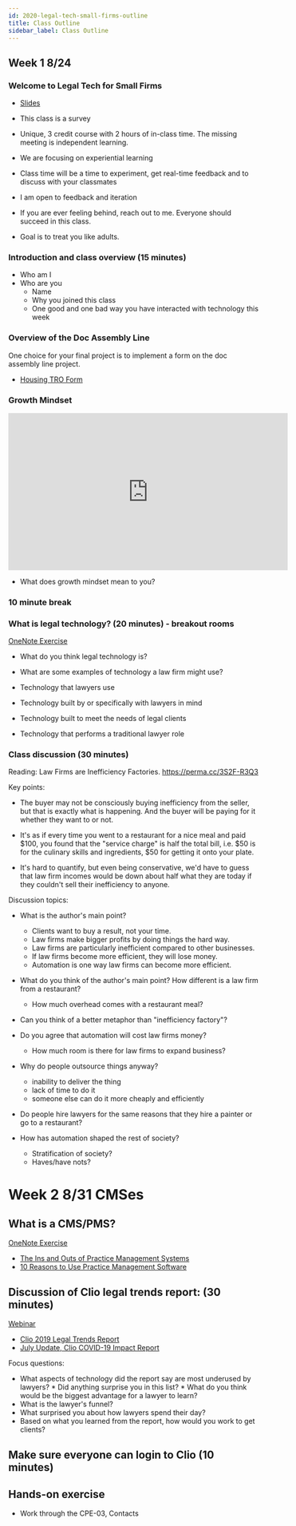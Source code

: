 ```yaml
---
id: 2020-legal-tech-small-firms-outline
title: Class Outline
sidebar_label: Class Outline
---
```


## Week 1 8/24

### Welcome to Legal Tech for Small Firms

* [Slides](https://docs.google.com/presentation/d/1yJtpnIpp5_EaGclV9kgWBpXTAp8orygD-o5ScqxwGOA/edit?usp=sharing)

* This class is a survey

* Unique, 3 credit course with 2 hours of in-class time. The missing meeting is independent learning.

* We are focusing on experiential learning
* Class time will be a time to experiment, get real-time feedback and to discuss with your classmates
* I am open to feedback and iteration

* If you are ever feeling behind, reach out to me. Everyone should succeed in this class.
* Goal is to treat you like adults.


### Introduction and class overview (15 minutes)

* Who am I
* Who are you
    * Name
    * Why you joined this class
    * One good and one bad way you have interacted with technology this week

### Overview of the Doc Assembly Line

One choice for your final project is to implement a form on the
doc assembly line project.

* [Housing TRO Form](https://apps-test.suffolklitlab.org/start/housing_tro)

### Growth Mindset

<iframe width="560" height="315" src="https://www.youtube.com/embed/M1CHPnZfFmU" frameborder="0" allow="accelerometer; autoplay; encrypted-media; gyroscope; picture-in-picture" allowfullscreen></iframe>

* What does growth mindset mean to you?

### 10 minute break

### What is legal technology? (20 minutes) - breakout rooms

[OneNote Exercise](https://sumail-my.sharepoint.com/:o:/g/personal/qsteenhuis_adm_suffolk_edu/Eh87_fq9XfpItNZonOuSA7gBv-7xNlePabE_CihbzmcCuw?e=GNAtgS)

* What do you think legal technology is?
* What are some examples of technology a law firm might use?

* Technology that lawyers use
* Technology built by or specifically with lawyers in mind
* Technology built to meet the needs of legal clients
* Technology that performs a traditional lawyer role

### Class discussion (30 minutes)

Reading: Law Firms are Inefficiency Factories. https://perma.cc/3S2F-R3Q3

Key points:

* The buyer may not be consciously buying inefficiency from the seller, but that
  is exactly what is happening. And the buyer will be paying for it whether they
  want to or not.

* It's as if every time you went to a restaurant for a nice meal and paid $100,
  you found that the "service charge" is half the total bill, i.e. $50 is for
  the culinary skills and ingredients, $50 for getting it onto your plate.

* It's hard to quantify, but even being conservative, we'd have to guess that
  law firm incomes would be down about half what they are today if they couldn't
  sell their inefficiency to anyone.

Discussion topics:

* What is the author's main point?
    * Clients want to buy a result, not your time.
    * Law firms make bigger profits by doing things the hard way.
    * Law firms are particularly inefficient compared to other businesses.
    * If law firms become more efficient, they will lose money.
    * Automation is one way law firms can become more efficient.

* What do you think of the author's main point? How different is a 
  law firm from a restaurant?
    * How much overhead comes with a restaurant meal?

* Can you think of a better metaphor than "inefficiency factory"?

* Do you agree that automation will cost law firms money?
    * How much room is there for law firms to expand business?

* Why do people outsource things anyway?
    * inability to deliver the thing
    * lack of time to do it
    * someone else can do it more cheaply and efficiently

* Do people hire lawyers for the same reasons that they hire a painter or go to a restaurant?

* How has automation shaped the rest of society?
    * Stratification of society?
    * Haves/have nots?

# Week 2 8/31 CMSes

## What is a CMS/PMS?
[OneNote Exercise](https://sumail-my.sharepoint.com/:o:/g/personal/qsteenhuis_adm_suffolk_edu/Eh87_fq9XfpItNZonOuSA7gBv-7xNlePabE_CihbzmcCuw?e=GNAtgS)

* [The Ins and Outs of Practice Management Systems](https://www.abajournal.com/news/article/the-ins-and-outs-of-law-practice-management-software)
* [10 Reasons to Use Practice Management Software](https://abovethelaw.com/2016/10/this-week-in-legal-tech-10-reasons-you-should-use-practice-management-software/)

## Discussion of Clio legal trends report: (30 minutes)

[Webinar](https://landing.clio.com/2019-Legal-Trends-Report.html)

* [Clio 2019 Legal Trends Report](https://www.clio.com/resources/legal-trends/2019-report/read-online/)
* [July Update, Clio COVID-19 Impact Report](https://www.clio.com/resources/legal-trends/covid-impact/)

Focus questions:
* What aspects of technology did the report say are most underused by lawyers?
      * Did anything surprise you in this list?
      * What do you think would be the biggest advantage for a lawyer to learn?
* What is the lawyer's funnel?
* What surprised you about how lawyers spend their day?
* Based on what you learned from the report, how would you work to get clients?

## Make sure everyone can login to Clio (10 minutes)

## Hands-on exercise

* Work through the CPE-03, Contacts